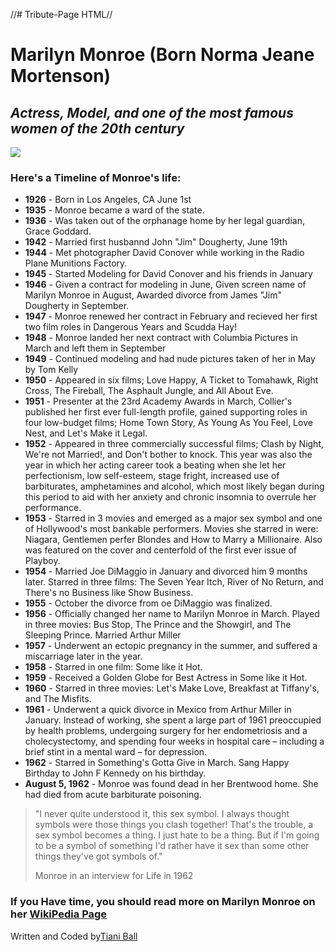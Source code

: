 //# Tribute-Page HTML//

<script>
  $(document).ready(function(){});
</script>
<link rel="stylesheet" href="//maxcdn.bootstrapcdn.com/bootstrap/3.3.1/css/bootstrap.min.css" />
<div class="container-fluid">
  <html>
  <div class="col-lg-28 text-center">
    <h1 class="one">Marilyn Monroe (Born Norma Jeane Mortenson)</h1></div>
  <div class="col-sm-14 text-center">
    <h2 class="one"><i>Actress, Model, and one of the most famous women of the 20th century</i></h2></div>
    <div class="img-center">
  <img class="img-responsive displayed" src="https://kateloveton.files.wordpress.com/2014/08/marylin-marilyn-monroe-34230228-1131-707-2.jpg"></div>
  <div class="col-md-24 text-center">
    <h3 class="one">Here's a Timeline of Monroe's life:</h3>
  </div>
  <ul class="one">
    <li><b>1926</b> - Born in Los Angeles, CA June 1st</li>
    <li><b>1935</b> - Monroe became a ward of the state.</li>
    <li><b>1936</b> - Was taken out of the orphanage home by her legal guardian, Grace Goddard.</li>
    <li><b>1942</b> - Married first husbannd John "Jim" Dougherty, June 19th</li>
    <li><b>1944</b> - Met photographer David Conover while working in the Radio Plane Munitions Factory.</li>
    <li><b>1945</b> - Started Modeling for David Conover and his friends in January</li>
    <li><b>1946</b> - Given a contract for modeling in June, Given screen name of Marilyn Monroe in August, Awarded divorce from James "Jim" Dougherty in September.</li>
    <li><b>1947</b> - Monroe renewed her contract in February and recieved her first two film roles in Dangerous Years and Scudda Hay!</li>
    <li><b>1948</b> - Monroe landed her next contract with Columbia Pictures in March and left them in September</li>
    <li><b>1949</b> - Continued modeling and had nude pictures taken of her in May by Tom Kelly</li>
    <li><b>1950</b> - Appeared in six films; Love Happy, A Ticket to Tomahawk, Right Cross, The Fireball, The Asphault Jungle, and All About Eve.</li>
    <li><b>1951</b> - Presenter at the 23rd Academy Awards in March, Collier's published her first ever full-length profile, gained supporting roles in four low-budget films; Home Town Story, As Young As You Feel, Love Nest, and Let's Make it Legal.</li>
    <li><b>1952</b> - Appeared in three commercially successful films; Clash by Night, We're not Married!, and Don't bother to knock. This year was also the year in which her acting career took a beating when she let her perfectionism, low self-esteem, stage fright,
      increased use of barbiturates, amphetamines and alcohol, which most likely began during this period to aid with her anxiety and chronic insomnia to overrule her performance.</li>
    <li><b>1953</b> - Starred in 3 movies and emerged as a major sex symbol and one of Hollywood's most bankable performers. Movies she starred in were: Niagara, Gentlemen perfer Blondes and How to Marry a Millionaire. Also was featured on the cover and centerfold
      of the first ever issue of Playboy.</li>
    <li><b>1954</b> - Married Joe DiMaggio in January and divorced him 9 months later. Starred in three films: The Seven Year Itch, River of No Return, and There's no Business like Show Business.</li>
    <li><b>1955</b> - October the divorce from oe DiMaggio was finalized.</li>
    <li><b>1956</b> - Officially changed her name to Marilyn Monroe in March. Played in three movies: Bus Stop, The Prince and the Showgirl, and The Sleeping Prince. Married Arthur Miller</li>
    <li><b>1957</b> - Underwent an ectopic pregnancy in the summer, and suffered a miscarriage later in the year.</li>
    <li><b>1958</b> - Starred in one film: Some like it Hot.</li>
    <li><b>1959</b> - Received a Golden Globe for Best Actress in Some like it Hot.</li>
    <li><b>1960</b> - Starred in three movies: Let's Make Love, Breakfast at Tiffany's, and The Misfits.</li>
    <li><b>1961</b> - Underwent a quick divorce in Mexico from Arthur Miller in January. Instead of working, she spent a large part of 1961 preoccupied by health problems, undergoing surgery for her endometriosis and a cholecystectomy, and spending four weeks in
      hospital care – including a brief stint in a mental ward – for depression.</li>
    <li><b>1962</b> - Starred in Something's Gotta Give in March. Sang Happy Birthday to John F Kennedy on his birthday.</li>
    <li><b>August 5, 1962</b> - Monroe was found dead in her Brentwood home. She had died from acute barbiturate poisoning.</li>
    </ul>
    <div class="text-center"><blockquote class="blockquote">
<p class="one">"I never quite understood it, this sex symbol. I always thought symbols were those things you clash together! That's the trouble, a sex symbol becomes a thing. I just hate to be a thing. But if I'm going to be a symbol of something I'd rather have it sex than some other things they've got symbols of."</p><footer> Monroe in an interview for Life in 1962</footer></blockquote></div>
<div class="col-md-24 text-center">
  <h3 class="one">If you Have time, you should read more on Marilyn Monroe on her
    <a href="https://en.wikipedia.org/wiki/Marilyn_Monroe" target="_blank">WikiPedia Page</a></h3></div>
    <div class="text-center">
    <footer>Written and Coded by<a href="https://www.freecodecamp.com/tiani91" target="blank_">Tiani Ball</footer></div>
  </html>
</div>

